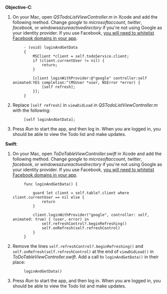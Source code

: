**Objective-C**: 

1. On your Mac, open *QSTodoListViewController.m* in Xcode and add the following method. Change *google* to *microsoftaccount*, *twitter*, *facebook*, or *windowsazureactivedirectory* if you're not using Google as your identity provider. If you use Facebook, [you will need to whitelist Facebook domains in your app](https://developers.facebook.com/docs/ios/ios9#whitelist).
   
            - (void) loginAndGetData
            {
                MSClient *client = self.todoService.client;
                if (client.currentUser != nil) {
                    return;
                }
   
                [client loginWithProvider:@"google" controller:self animated:YES completion:^(MSUser *user, NSError *error) {
                    [self refresh];
                }];
            }
2. Replace `[self refresh]` in `viewDidLoad` in *QSTodoListViewController.m* with the following:
   
            [self loginAndGetData];
3. Press  *Run* to start the app, and then log in. When you are logged in, you should be able to view the Todo list and make updates.

**Swift**:

1. On your Mac, open *ToDoTableViewController.swift* in Xcode and add the following method. Change *google* to *microsoftaccount*, *twitter*, *facebook*, or *windowsazureactivedirectory* if you're not using Google as your identity provider. If you use Facebook, [you will need to whitelist Facebook domains in your app](https://developers.facebook.com/docs/ios/ios9#whitelist).
   
            func loginAndGetData() {
   
                guard let client = self.table?.client where client.currentUser == nil else {
                    return
                }
   
                client.loginWithProvider("google", controller: self, animated: true) { (user, error) in
                    self.refreshControl?.beginRefreshing()
                    self.onRefresh(self.refreshControl)
                }
            }
2. Remove the lines `self.refreshControl?.beginRefreshing()` and `self.onRefresh(self.refreshControl)` at the end of `viewDidLoad()` in *ToDoTableViewController.swift*. Add a call to `loginAndGetData()` in their place:
   
            loginAndGetData()
3. Press  *Run* to start the app, and then log in. When you are logged in, you should be able to view the Todo list and make updates.

